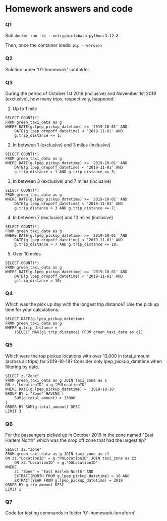 # Homework answers and code

### Q1
Run `docker run -it --entrypoint=bash python:3.12.8`

Then, once the container loads: `pip --version`


### Q2
Solution under '01-homework' subfolder.


### Q3
During the period of October 1st 2019 (inclusive) and November 1st 2019 (exclusive), how many trips, respectively, happened:

1. Up to 1 mile
```
SELECT COUNT(*)
FROM green_taxi_data as g
WHERE DATE(g.lpep_pickup_datetime) >= '2019-10-01' AND
	DATE(g.lpep_dropoff_datetime) < '2019-11-01' AND
	g.trip_distance <= 1;
```

2. In between 1 (exclusive) and 3 miles (inclusive)
```
SELECT COUNT(*)
FROM green_taxi_data as g
WHERE DATE(g.lpep_pickup_datetime) >= '2019-10-01' AND
	DATE(g.lpep_dropoff_datetime) < '2019-11-01' AND
	g.trip_distance > 1 AND g.trip_distance <= 3;
```

3. In between 3 (exclusive) and 7 miles (inclusive)
```
SELECT COUNT(*)
FROM green_taxi_data as g
WHERE DATE(g.lpep_pickup_datetime) >= '2019-10-01' AND
	DATE(g.lpep_dropoff_datetime) < '2019-11-01' AND
	g.trip_distance > 3 AND g.trip_distance <= 7;
```

4. In between 7 (exclusive) and 10 miles (inclusive)
```
SELECT COUNT(*)
FROM green_taxi_data as g
WHERE DATE(g.lpep_pickup_datetime) >= '2019-10-01' AND
	DATE(g.lpep_dropoff_datetime) < '2019-11-01' AND
	g.trip_distance > 7 AND g.trip_distance <= 10;
```

5. Over 10 miles
```
SELECT COUNT(*)
FROM green_taxi_data as g
WHERE DATE(g.lpep_pickup_datetime) >= '2019-10-01' AND
	DATE(g.lpep_dropoff_datetime) < '2019-11-01' AND
	g.trip_distance > 10;
```


### Q4
Which was the pick up day with the longest trip distance? Use the pick up time for your calculations.

```
SELECT DATE(g.lpep_pickup_datetime)
FROM green_taxi_data as g
WHERE g.trip_distance = 
	(SELECT MAX(g1.trip_distance) FROM green_taxi_data as g1)
```


### Q5
Which were the top pickup locations with over 13,000 in total_amount (across all trips) for 2019-10-18?
Consider only lpep_pickup_datetime when filtering by date.

```
SELECT z."Zone"
FROM green_taxi_data as g JOIN taxi_zone as z
ON z."LocationID" = g."PULocationID"
WHERE DATE(g.lpep_pickup_datetime) = '2019-10-18'
GROUP BY z."Zone" HAVING (
	SUM(g.total_amount) > 13000
)
ORDER BY SUM(g.total_amount) DESC
LIMIT 3
```


### Q6
For the passengers picked up in October 2019 in the zone named "East Harlem North" which was the drop off zone that had the largest tip?
```
SELECT z2."Zone"
FROM green_taxi_data as g JOIN taxi_zone as z1
ON z1."LocationID" = g."PULocationID" JOIN taxi_zone as z2
	ON z2."LocationID" = g."DOLocationID"
WHERE 
	z1."Zone" = 'East Harlem North' AND
	EXTRACT(MONTH FROM g.lpep_pickup_datetime) = 10 AND
	EXTRACT(YEAR FROM g.lpep_pickup_datetime) = 2019
ORDER BY g.tip_amount DESC
LIMIT 1
```

### Q7
Code for testing commands in folder '01-homework-terraform'